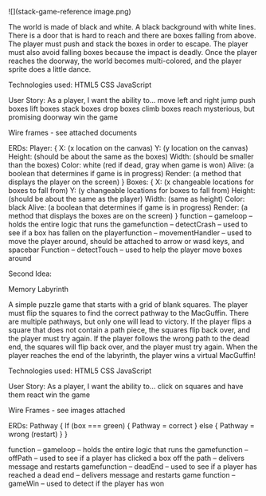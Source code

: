 <!-- # Unit-One-Project
Unit 1 – Alina's Project ideas
Main idea – A box stacking game
Secondary idea – A memory game (starts line 54)


Main idea:
Stack to Escape -->
![](stack-game-reference image.png)



The world is made of black and white. A black background with white lines. There is a door that is hard to reach and there are boxes falling from above. The player must push and stack the boxes in order to escape. The player must also avoid falling boxes because the impact is deadly. Once the player reaches the doorway, the world becomes multi-colored, and the player sprite does a little dance.

Technologies used:
HTML5
CSS
JavaScript

User Story:
 As a player, I want the ability to...
move left and right
jump
push boxes
lift boxes
stack boxes
drop boxes
climb boxes
reach mysterious, but promising doorway
win the game

Wire frames - see attached documents

ERDs:
Player: {
X: (x location on the canvas)
Y: (y location on the canvas)
Height: (should be about the same as the boxes)
Width: (should be smaller than the boxes)
Color: white (red if dead, gray when game is won)
Alive: (a boolean that determines if game is in progress)
Render: (a method that displays the player on the screen)
}
Boxes: {
X: (x changeable locations for boxes to fall from) 
Y: (y changeable locations for boxes to fall from)
Height: (should be about the same as the player)
Width: (same as height)
Color: black
Alive: (a boolean that determines if game is in progress)
Render: (a method that displays the boxes are on the screen)
}
function – gameloop – holds the entire logic that runs the gamefunction – detectCrash – used to see if a box has fallen on the playerfunction – movementHandler – used to move the player around, should be attached to arrow or wasd keys, and spacebar
Function – detectTouch – used to help the player move boxes around

 
Second Idea:

Memory Labyrinth

A simple puzzle game that starts with a grid of blank squares. The player must flip the squares to find the correct pathway to the MacGuffin. There are multiple pathways, but only one will lead to victory. If the player flips a square that does not contain a path piece, the squares flip back over, and the player must try again. If the player follows the wrong path to the dead end, the squares will flip back over, and the player must try again. When the player reaches the end of the labyrinth, the player wins a virtual MacGuffin!

Technologies used:
HTML5
CSS
JavaScript

User Story:
 As a player, I want the ability to...
click on squares and have them react
win the game

Wire Frames - see images attached

ERDs:
Pathway {
If (box === green) {
Pathway = correct
} else {
Pathway = wrong (restart)
}
}

function – gameloop – holds the entire logic that runs the gamefunction – offPath – used to see if a player has clicked a box off the path – delivers message and restarts gamefunction – deadEnd – used to see if a player has reached a dead end – delivers message and restarts game
function – gameWin – used to detect if the player has won

